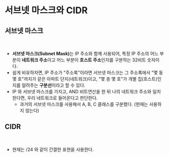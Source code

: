 # 서브넷 마스크와 CIDR

## 서브넷 마스크

<figure><img src="../../../../../.gitbook/assets/스크린샷 2024-01-04 22.19.58.png" alt=""><figcaption></figcaption></figure>

* **서브넷 마스크(Subnet Mask)**&#xB294; IP 주소와 함께 사용되어, 특정 IP 주소의 어느 부분이 **네트워크 주소**이고 어느 부분이 **호스트 주소**인지를 구분하는 32비트 숫자이다.&#x20;
* 쉽게 비유하자면, IP 주소가 "주소록"이라면 서브넷 마스크는 그 주소록에서 "몇 동 몇 호"까지가 같은 아파트 단지(네트워크)이고, "몇 층 몇 호"가 개별 집(호스트)인지를 알려주는 **구분선**이라고 할 수 있다.&#x20;
* IP 와 서브넷 마스크를 가지고, AND 비트연산을 한 뒤 나의 네트워크 주소와 일치한다면, 우리 네트워크로 들어온다고 판단한다.
  * 과거의 서브넷 마스크를 사용해서 A, B, C 클래스를 구분했다. (현재는 사용하지 않는다)

## CIDR

<figure><img src="../../../../../.gitbook/assets/스크린샷 2024-01-04 22.24.51.png" alt=""><figcaption></figcaption></figure>

* 현재는 /24 와 같이 간결한 표현을 사용한다.

